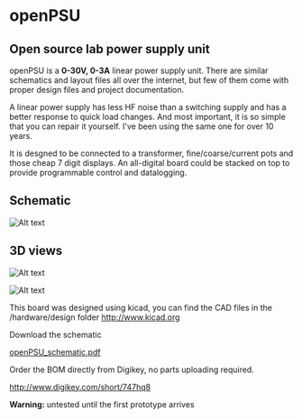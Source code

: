 openPSU
=============

## Open source lab power supply unit

openPSU is a **0-30V, 0-3A** linear power supply unit. There are similar schematics and layout files all over the internet, but few of them come with proper design files and project documentation.

A linear power supply has less HF noise than a switching supply and has a better response to quick load changes. And most important, it is so simple that you can repair it yourself. I've been using the same one for over 10 years.

It is desgned to be connected to a transformer, fine/coarse/current pots and those cheap 7 digit displays. An all-digital board could be stacked on top to provide programmable control and datalogging.

## Schematic
![Alt text](/hardware/doc/images/openPSU_schematic.png?raw=true "3D view")

## 3D views
![Alt text](/hardware/doc/images/3d_front.png?raw=true "3D view")

![Alt text](/hardware/doc/images/3d_back.png?raw=true "3D view")

This board was designed using kicad, you can find the CAD files in the /hardware/design folder
http://www.kicad.org

Download the schematic

[openPSU_schematic.pdf](/hardware/doc/openPSU_schematic.pdf?raw=true)

Order the BOM directly from Digikey, no parts uploading required.

http://www.digikey.com/short/747hq8

**Warning:** untested until the first prototype arrives
